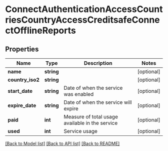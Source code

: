 # ConnectAuthenticationAccessCountriesCountryAccessCreditsafeConnectOfflineReports

## Properties
Name | Type | Description | Notes
------------ | ------------- | ------------- | -------------
**name** | **string** |  | [optional] 
**country_iso2** | **string** |  | [optional] 
**start_date** | **string** | Date of when the service was enabled | [optional] 
**expire_date** | **string** | Date of when the service will expire | [optional] 
**paid** | **int** | Measure of total usage available in the service | [optional] 
**used** | **int** | Service usage | [optional] 

[[Back to Model list]](../../README.md#documentation-for-models) [[Back to API list]](../../README.md#documentation-for-api-endpoints) [[Back to README]](../../README.md)

